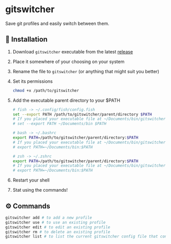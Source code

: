 # gitswitcher

Save git profiles and easily switch between them.

## 🚀 Installation

1. Download `gitswitcher` executable from the latest [release](https://github.com/nicolassutter/gitswitcher/releases)
2. Place it somewhere of your choosing on your system
3. Rename the file to `gitswitcher` (or anything that might suit you better)
4. Set its permissions

   ```sh
   chmod +x /path/to/gitswitcher
   ```

5. Add the executable parent directory to your $PATH

   ```sh
   # fish -> ~/.config/fish/config.fish
   set --export PATH /path/to/gitswitcher/parent/directory $PATH
   # If you placed your executable file at ~/Documents/bin/gitswitcher, you can add it to your $PATH like this:
   # set --export PATH ~/Documents/bin $PATH

   # bash -> ~/.bashrc
   export PATH=/path/to/gitswitcher/parent/directory:$PATH
   # If you placed your executable file at ~/Documents/bin/gitswitcher, you can add it to your $PATH like this:
   # export PATH=~/Documents/bin:$PATH

   # zsh -> ~/.zshrc
   export PATH=/path/to/gitswitcher/parent/directory:$PATH
   # If you placed your executable file at ~/Documents/bin/gitswitcher, you can add it to your $PATH like this:
   # export PATH=~/Documents/bin:$PATH
   ```

6. Restart your shell
7. Stat using the commands!

## ⚙️ Commands

```sh
gitswitcher add # to add a new profile
gitswitcher use # to use an existing profile
gitswitcher edit # to edit an existing profile
gitswitcher rm # to delete an existing profile
gitswitcher list # to list the current gitswitcher config file that contains the profiles
```
